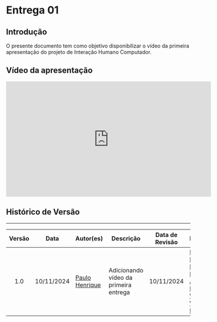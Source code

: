 # Entrega 01

## Introdução

O presente documento tem como objetivo disponibilizar o vídeo da primeira apresentação do projeto de Interação Humano Computador.

## Vídeo da apresentação
<center>
<iframe width="560" height="315" src="https://www.youtube.com/embed/BETeXEYaSbM?si=6qIOqVE_-W7FWPR5" title="YouTube video player" frameborder="0" allow="accelerometer; autoplay; clipboard-write; encrypted-media; gyroscope; picture-in-picture; web-share" referrerpolicy="strict-origin-when-cross-origin" allowfullscreen></iframe>
</center>

## Histórico de Versão
---
| Versão | Data | Autor(es) | Descrição | Data de Revisão | Revisor(es) |
|:---:|:---:|---|---|:---:|---|
| 1.0 | 10/11/2024 | [Paulo Henrique](https://github.com/paulomh) | Adicionando vídeo da primeira entrega | 10/11/2024 | [Paulo Henrique](https://github.com/paulomh), [Pedro Luiz](https://github.com/pedroluizfo), [Necivaldo Amaral](https://github.com/junioramaral22), [Rodrigo Wendrel](https://github.com/rodwendrel), [Weverton Rodrigues](https://github.com/vevetin) |